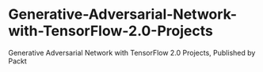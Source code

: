 # Generative-Adversarial-Network-with-TensorFlow-2.0-Projects
Generative Adversarial Network with TensorFlow 2.0 Projects, Published by Packt
